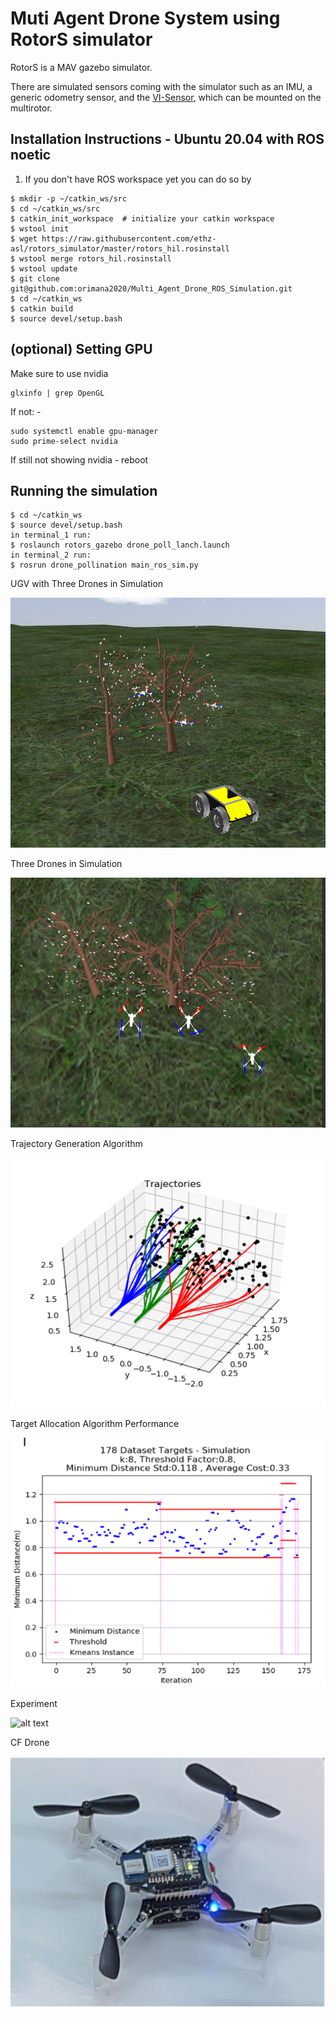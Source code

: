 Muti Agent Drone System using RotorS simulator
===============

RotorS is a MAV gazebo simulator.

There are simulated sensors coming with the simulator such as an IMU, a generic odometry sensor, and the [VI-Sensor](http://wiki.ros.org/vi_sensor), which can be mounted on the multirotor.

Installation Instructions - Ubuntu 20.04 with ROS noetic
---------------------------------------------------------

 1. If you don't have ROS workspace yet you can do so by

 ```
 $ mkdir -p ~/catkin_ws/src
 $ cd ~/catkin_ws/src
 $ catkin_init_workspace  # initialize your catkin workspace
 $ wstool init
 $ wget https://raw.githubusercontent.com/ethz-asl/rotors_simulator/master/rotors_hil.rosinstall
 $ wstool merge rotors_hil.rosinstall
 $ wstool update
 $ git clone git@github.com:orimana2020/Multi_Agent_Drone_ROS_Simulation.git
 $ cd ~/catkin_ws
 $ catkin build
 $ source devel/setup.bash
 ```

(optional) Setting GPU
---------------------------------------------------------
Make sure to use nvidia 
 ```
glxinfo | grep OpenGL
 ```
If not: -
 ```
sudo systemctl enable gpu-manager
sudo prime-select nvidia
```
If still not showing nvidia - reboot



Running the simulation
---------------------------------------------------------

 ```
 $ cd ~/catkin_ws
 $ source devel/setup.bash
 in terminal_1 run:
 $ roslaunch rotors_gazebo drone_poll_lanch.launch 
 in terminal_2 run:
 $ rosrun drone_pollination main_ros_sim.py
 
 ```

 UGV with Three Drones in Simulation
 
 <img src="images/sim.png" alt="alt text" width="600" height="400">
 
 Three Drones in Simulation
 
 <img src="images/simup.png" alt="alt text" width="600" height="400">
 
 Trajectory Generation Algorithm
 
 <img src="images/traj.png" alt="alt text" width="600" height="400">
 
 Target Allocation Algorithm Performance
 
 <img src="images/allocation.png" alt="alt text" width="600" height="400">
 
 Experiment
 
 <img src="images/ugv.jpg" alt="alt text" width="600" height="600">
 
 CF Drone
 
 <img src="images/cf.png" alt="alt text" width="600" height="400">

